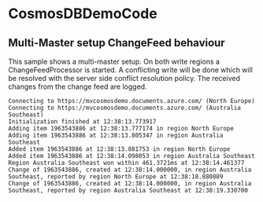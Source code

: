 # CosmosDBDemoCode

## Multi-Master setup ChangeFeed behaviour
This sample shows a multi-master setup. 
On both write regions a ChangeFeedProcessor is started.
A conflicting write will be done which will be resolved with the server side conflict resolution policy.
The received changes from the change feed are logged.

```
Connecting to https://mvcosmosdemo.documents.azure.com/ (North Europe)
Connecting to https://mvcosmosdemo.documents.azure.com/ (Australia Southeast)
Initialization finished at 12:38:13.773917
Adding item 1963543886 at 12:38:13.777174 in region North Europe
Adding item 1963543886 at 12:38:13.805347 in region Australia Southeast
Added item 1963543886 at 12:38:13.881753 in region North Europe
Added item 1963543886 at 12:38:14.098053 in region Australia Southeast
Region Australia Southeast won within 461.3721ms at 12:38:14.461377
Change of 1963543886, created at 12:38:14.000000, in region Australia Southeast, reported by region North Europe at 12:38:18.880889
Change of 1963543886, created at 12:38:14.000000, in region Australia Southeast, reported by region Australia Southeast at 12:38:19.330700
```
